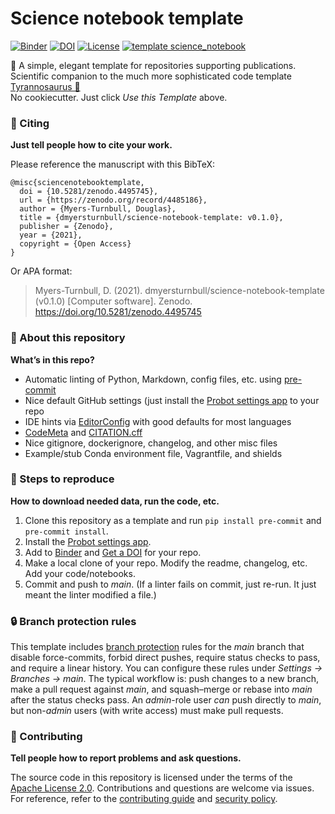 # Science notebook template

[![Binder](https://mybinder.org/badge_logo.svg)](https://mybinder.org/v2/gh/dmyersturnbull/science-notebook-template/HEAD)
[![DOI](https://zenodo.org/badge/335203974.svg)](https://zenodo.org/badge/latestdoi/335203974)
[![License](https://img.shields.io/badge/License-Apache%202.0-blue.svg)](https://opensource.org/licenses/Apache-2.0)
[![template science_notebook](https://img.shields.io/badge/template-science_notebook-990099.svg)](https://github.com/dmyersturnbull/science-notebook-template)

🧪 A simple, elegant template for repositories supporting publications.  
Scientific companion to the much more sophisticated code template [Tyrannosaurus 🦖](https://github.com/dmyersturnbull/tyrannosaurus)  
No cookiecutter. Just click _Use this Template_ above.

### 👋 Citing

**Just tell people how to cite your work.**

Please reference the manuscript with this BibTeX:

```
@misc{sciencenotebooktemplate,
  doi = {10.5281/zenodo.4495745},
  url = {https://zenodo.org/record/4485186},
  author = {Myers-Turnbull, Douglas},
  title = {dmyersturnbull/science-notebook-template: v0.1.0},
  publisher = {Zenodo},
  year = {2021},
  copyright = {Open Access}
}
```

Or APA format:

> Myers-Turnbull, D. (2021). dmyersturnbull/science-notebook-template (v0.1.0) [Computer software]. Zenodo. https://doi.org/10.5281/zenodo.4495745

### 🎁 About this repository

**What’s in this repo?**

- Automatic linting of Python, Markdown, config files, etc. using [pre-commit](https://pre-commit.com/)
- Nice default GitHub settings (just install the [Probot settings app](https://github.com/apps/settings) to your repo
- IDE hints via [EditorConfig](https://editorconfig.org/) with good defaults for most languages
- [CodeMeta](https://codemeta.github.io/user-guide/) and [CITATION.cff](https://citation-file-format.github.io/)
- Nice gitignore, dockerignore, changelog, and other misc files
- Example/stub Conda environment file, Vagrantfile, and shields

### 📜 Steps to reproduce

**How to download needed data, run the code, etc.**

1. Clone this repository as a template and run `pip install pre-commit` and `pre-commit install`.
2. Install the [Probot settings app](https://github.com/apps/settings).
3. Add to [Binder](https://mybinder.org/) and [Get a DOI](https://guides.github.com/activities/citable-code/) for your repo.
4. Make a local clone of your repo. Modify the readme, changelog, etc. Add your code/notebooks.
5. Commit and push to _main_. (If a linter fails on commit, just re-run. It just meant the linter modified a file.)

### 🔒 Branch protection rules

This template includes
[branch protection](https://docs.github.com/en/github-ae@latest/github/administering-a-repository/managing-a-branch-protection-rule)
rules for the _main_ branch that disable force-commits, forbid direct pushes,
require status checks to pass, and require a linear history.
You can configure these rules under _Settings → Branches → main_.
The typical workflow is: push changes to a new branch, make a pull request against _main_, and squash–merge or rebase into _main_ after the status checks pass.
An _admin_-role user _can_ push directly to _main_, but non-_admin_ users (with write access) must make pull requests.

### 🍁 Contributing

**Tell people how to report problems and ask questions.**

The source code in this repository is licensed under the terms of the [Apache License 2.0](https://spdx.org/licenses/Apache-2.0.html).
Contributions and questions are welcome via issues.
For reference, refer to the [contributing guide](https://github.com/dmyersturnbull/science-notebook-template/blob/main/CONTRIBUTING.md)
and [security policy](https://github.com/dmyersturnbull/science-notebook-template/blob/main/SECURITY.md).
